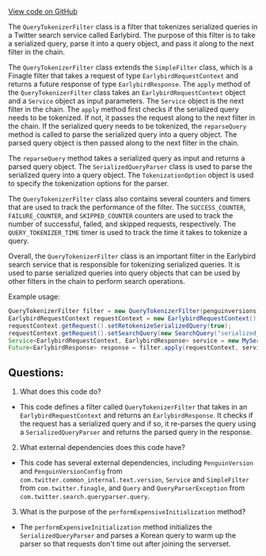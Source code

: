 [View code on GitHub](https://github.com/misbahsy/the-algorithm/src/java/com/twitter/search/earlybird_root/filters/QueryTokenizerFilter.java)

The `QueryTokenizerFilter` class is a filter that tokenizes serialized queries in a Twitter search service called Earlybird. The purpose of this filter is to take a serialized query, parse it into a query object, and pass it along to the next filter in the chain. 

The `QueryTokenizerFilter` class extends the `SimpleFilter` class, which is a Finagle filter that takes a request of type `EarlybirdRequestContext` and returns a future response of type `EarlybirdResponse`. The `apply` method of the `QueryTokenizerFilter` class takes an `EarlybirdRequestContext` object and a `Service` object as input parameters. The `Service` object is the next filter in the chain. The `apply` method first checks if the serialized query needs to be tokenized. If not, it passes the request along to the next filter in the chain. If the serialized query needs to be tokenized, the `reparseQuery` method is called to parse the serialized query into a query object. The parsed query object is then passed along to the next filter in the chain. 

The `reparseQuery` method takes a serialized query as input and returns a parsed query object. The `SerializedQueryParser` class is used to parse the serialized query into a query object. The `TokenizationOption` object is used to specify the tokenization options for the parser. 

The `QueryTokenizerFilter` class also contains several counters and timers that are used to track the performance of the filter. The `SUCCESS_COUNTER`, `FAILURE_COUNTER`, and `SKIPPED_COUNTER` counters are used to track the number of successful, failed, and skipped requests, respectively. The `QUERY_TOKENIZER_TIME` timer is used to track the time it takes to tokenize a query. 

Overall, the `QueryTokenizerFilter` class is an important filter in the Earlybird search service that is responsible for tokenizing serialized queries. It is used to parse serialized queries into query objects that can be used by other filters in the chain to perform search operations. 

Example usage:

```java
QueryTokenizerFilter filter = new QueryTokenizerFilter(penguinversions);
EarlybirdRequestContext requestContext = new EarlybirdRequestContext();
requestContext.getRequest().setRetokenizeSerializedQuery(true);
requestContext.getRequest().setSearchQuery(new SearchQuery("serialized_query"));
Service<EarlybirdRequestContext, EarlybirdResponse> service = new MyService();
Future<EarlybirdResponse> response = filter.apply(requestContext, service);
```
## Questions: 
 1. What does this code do?
- This code defines a filter called `QueryTokenizerFilter` that takes in an `EarlybirdRequestContext` and returns an `EarlybirdResponse`. It checks if the request has a serialized query and if so, it re-parses the query using a `SerializedQueryParser` and returns the parsed query in the response.

2. What external dependencies does this code have?
- This code has several external dependencies, including `PenguinVersion` and `PenguinVersionConfig` from `com.twitter.common_internal.text.version`, `Service` and `SimpleFilter` from `com.twitter.finagle`, and `Query` and `QueryParserException` from `com.twitter.search.queryparser.query`.

3. What is the purpose of the `performExpensiveInitialization` method?
- The `performExpensiveInitialization` method initializes the `SerializedQueryParser` and parses a Korean query to warm up the parser so that requests don't time out after joining the serverset.